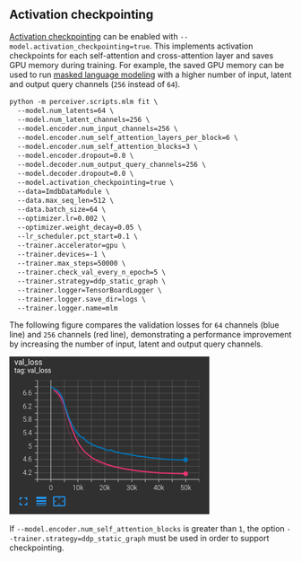 ## Activation checkpointing

[Activation checkpointing](https://pytorch-lightning.readthedocs.io/en/latest/advanced/advanced_gpu.html#fairscale-activation-checkpointing)
can be enabled with `--model.activation_checkpointing=true`. This implements activation checkpoints for each self-attention
and cross-attention layer and saves GPU memory during training. For example, the saved GPU memory can be used to run
[masked language modeling](../README.md#masked-language-modeling) with a higher number of input, latent and output query
channels (`256` instead of `64`).

```shell
python -m perceiver.scripts.mlm fit \
  --model.num_latents=64 \
  --model.num_latent_channels=256 \
  --model.encoder.num_input_channels=256 \
  --model.encoder.num_self_attention_layers_per_block=6 \
  --model.encoder.num_self_attention_blocks=3 \
  --model.encoder.dropout=0.0 \
  --model.decoder.num_output_query_channels=256 \
  --model.decoder.dropout=0.0 \
  --model.activation_checkpointing=true \
  --data=ImdbDataModule \
  --data.max_seq_len=512 \
  --data.batch_size=64 \
  --optimizer.lr=0.002 \
  --optimizer.weight_decay=0.05 \
  --lr_scheduler.pct_start=0.1 \
  --trainer.accelerator=gpu \
  --trainer.devices=-1 \
  --trainer.max_steps=50000 \
  --trainer.check_val_every_n_epoch=5 \
  --trainer.strategy=ddp_static_graph \
  --trainer.logger=TensorBoardLogger \
  --trainer.logger.save_dir=logs \
  --trainer.logger.name=mlm
```

The following figure compares the validation losses for `64` channels (blue line) and `256` channels (red line),
demonstrating a performance improvement by increasing the number of input, latent and output query channels.

![mlm](checkpointing.png)

If `--model.encoder.num_self_attention_blocks` is greater than `1`, the option `--trainer.strategy=ddp_static_graph`
must be used in order to support checkpointing.
